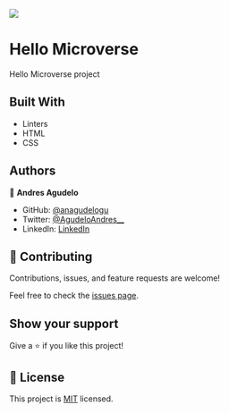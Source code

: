 ![](https://img.shields.io/badge/Microverse-blueviolet)

# Hello Microverse

Hello Microverse project

## Built With

- Linters
- HTML
- CSS

## Authors

👤 **Andres Agudelo**

- GitHub: [@anagudelogu](https://github.com/anagudelogu)
- Twitter: [@AgudeloAndres\_\_](https://twitter.com/AgudeloAndres__)
- LinkedIn: [LinkedIn](https://linkedin.com/in/aagst)

## 🤝 Contributing

Contributions, issues, and feature requests are welcome!

Feel free to check the [issues page](https://github.com/anagudelogu/cr-trials-hw/issues).

## Show your support

Give a ⭐️ if you like this project!

## 📝 License

This project is [MIT](./LICENSE) licensed.
